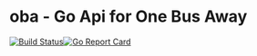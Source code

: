 # oba - Go Api for One Bus Away
[![Build Status](https://travis-ci.org/Setheck/oba.svg?branch=master)](https://travis-ci.org/Setheck/oba)[![Go Report Card](https://goreportcard.com/badge/github.com/setheck/oba)](https://goreportcard.com/report/github.com/setheck/oba)
